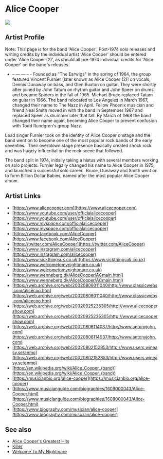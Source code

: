 # Alice Cooper

![](../../asssets/artists/Alice_Cooper.png)

## Artist Profile

Note: This page is for the band 'Alice Cooper'. Post-1974 solo releases and writing credits by the individual artist 'Alice Cooper' should be entered under 'Alice Cooper (2)', as should all pre-1974 individual credits for 'Alice Cooper' on the band's releases. 
- – — — – -
Founded as "The Earwigs" in the spring of 1964, the group featured Vincent Furnier [later known as Alice Cooper (2)] on vocals, Dennis Dunaway on bass, and Glen Buxton on guitar. They were shortly after joined by John Tatum on rhythm guitar and John Speer on drums and became Spiders in the fall of 1965. Michael Bruce replaced Tatum on guitar in 1966. The band relocated to Los Angeles in March 1967, changed their name to The Nazz in April. Fellow Phoenix musician and friend Neal Smith moved in with the band in September 1967 and replaced Speer as drummer later that fall. By March of 1968 the band changed their name again, becoming Alice Cooper to prevent confusion with Todd Rundgren's group Nazz.

Lead singer Furnier took on the identity of Alice Cooper onstage and the band went on to become one of the most popular rock bands of the early seventies.  Their overblown stage presence basically created shock rock and was hugely influential on the rock scene that followed.

The band split in 1974, initially taking a hiatus with several members working on solo projects. Furnier legally changed his name to Alice Cooper in 1975, and launched a successful solo career.  Bruce, Dunaway and Smith went on to form Billion Dollar Babies, named after the most popular Alice Cooper album.

## Artist Links

- [https://www.alicecooper.com](https://www.alicecooper.com)
- [https://www.youtube.com/user/officialalicecooper](https://www.youtube.com/user/officialalicecooper)
- [https://www.myspace.com/officialalicecooper](https://www.myspace.com/officialalicecooper)
- [https://www.facebook.com/AliceCooper](https://www.facebook.com/AliceCooper)
- [https://twitter.com/AliceCooper](https://twitter.com/AliceCooper)
- [https://www.instagram.com/alicecooper](https://www.instagram.com/alicecooper)
- [https://www.sickthingsuk.co.uk](https://www.sickthingsuk.co.uk)
- [https://www.welcometomynightmare.co.uk](https://www.welcometomynightmare.co.uk)
- [https://www.wenneberg.dk/AliceCooper/ACmain.html](https://www.wenneberg.dk/AliceCooper/ACmain.html)
- [https://web.archive.org/web/20020806011040/http://www.classicwebs.com/alicecoo.htm](https://web.archive.org/web/20020806011040/http://www.classicwebs.com/alicecoo.htm)
- [https://web.archive.org/web/20020925235305/http://www.alicecoopershow.com](https://web.archive.org/web/20020925235305/http://www.alicecoopershow.com)
- [https://web.archive.org/web/20020806114037/http://www.antonyjohn.com](https://web.archive.org/web/20020806114037/http://www.antonyjohn.com)
- [https://web.archive.org/web/20020802152853/http://www.users.wineasy.se/anmo](https://web.archive.org/web/20020802152853/http://www.users.wineasy.se/anmo)
- [https://en.wikipedia.org/wiki/Alice_Cooper_(band)](https://en.wikipedia.org/wiki/Alice_Cooper_(band))
- [https://musicianbio.org/alice-cooper](https://musicianbio.org/alice-cooper)
- [https://www.musicianguide.com/biographies/1608000043/Alice-Cooper.html](https://www.musicianguide.com/biographies/1608000043/Alice-Cooper.html)
- [https://www.biography.com/musician/alice-cooper](https://www.biography.com/musician/alice-cooper)


## See also

- [Alice Cooper's Greatest Hits](Alice_Cooper-Alice_Coopers_Greatest_Hits.md)
- [Killer](Alice_Cooper-Killer.md)
- [Welcome To My Nightmare](Alice_Cooper-Welcome_To_My_Nightmare.md)
